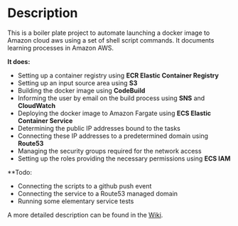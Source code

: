 
# Description #

This is a boiler plate project to automate launching a docker image to Amazon cloud aws 
using a set of shell script commands. It documents learning processes in Amazon AWS.

**It does:**
* Setting up a container registry using **ECR Elastic Container Registry**
* Setting up an input source area using **S3**
* Building the docker image using **CodeBuild**
* Informing the user by email on the build process using **SNS** and **CloudWatch**
* Deploying the docker image to Amazon Fargate using **ECS Elastic Container Service**
* Determining the public IP addresses bound to the tasks
* Connecting these IP addresses to a predetermined domain using **Route53**
* Managing the security groups required for the network access
* Setting up the roles providing the necessary permissions using **ECS IAM**


**Todo:
* Connecting the scripts to a github push event
* Connecting the service to a Route53 managed domain
* Running some elementary service tests

A more detailed description can be found in the
[Wiki](https://github.com/clecap/continuous-deployment-test/wiki).




